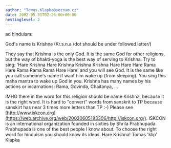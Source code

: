 ```yaml
---
author: "Tomas.Klapka@seznam.cz"
date: 2002-05-31T02:26:00+00:00
nestinglevel: 2
---
```

ad hinduism: 

God's name is Krishna (Kr.s.n.a /dot should be under followed letter/)

They say that Krishna is the only God. It is the same God for other religions,
but the way of
bhakti-yoga is the best way of serving to Krishna. Try to sing: 'Hare Krishna
Hare Krishna Krishna
Krishna Hare Hare Hare Rama Hare Rama Rama Rama Hare Hare' and you will see God.
It is the
same like you call someone's name if want him wake up (from sleeping). You sing
this maha mantra
to wake up God in you. Krishna has many names by his actions or incarnations: Rama, Govinda,
Chaitanya, ... 

IMHO there in the word for this religion should be name Krishna, because it is
the right word. It is hard to "convert" words from sanskrit to TP because sanskirt has near 3
times more
letters than TP :-) Please see [http://www.iskcon.org](https://web.archive.org/web/20020605193306/http://iskcon.org/). ISKCON is an international organization founded in
sixties by
Shrila Prabhupada. Prabhupada is one of the best people I know about. To choose
the right word for
hinduism you should know its ideas. Hare Krishna! Tomas 'klip' Klapka